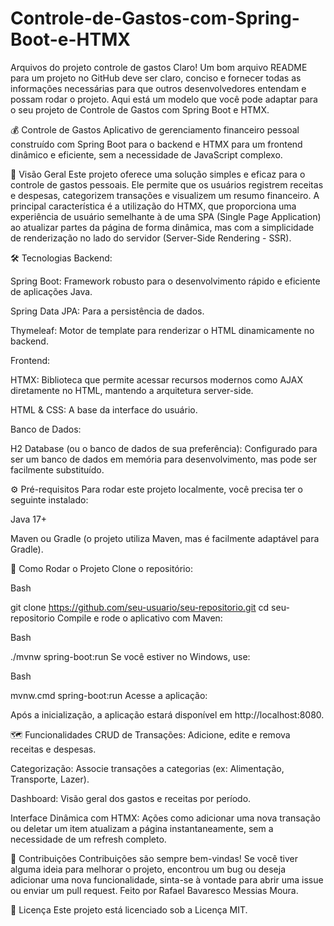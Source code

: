# Controle-de-Gastos-com-Spring-Boot-e-HTMX
Arquivos do projeto controle de gastos
Claro! Um bom arquivo README para um projeto no GitHub deve ser claro, conciso e fornecer todas as informações necessárias para que outros desenvolvedores entendam e possam rodar o projeto. Aqui está um modelo que você pode adaptar para o seu projeto de Controle de Gastos com Spring Boot e HTMX.

💰 Controle de Gastos
Aplicativo de gerenciamento financeiro pessoal construído com Spring Boot para o backend e HTMX para um frontend dinâmico e eficiente, sem a necessidade de JavaScript complexo.

🚀 Visão Geral
Este projeto oferece uma solução simples e eficaz para o controle de gastos pessoais. Ele permite que os usuários registrem receitas e despesas, categorizem transações e visualizem um resumo financeiro. A principal característica é a utilização do HTMX, que proporciona uma experiência de usuário semelhante à de uma SPA (Single Page Application) ao atualizar partes da página de forma dinâmica, mas com a simplicidade de renderização no lado do servidor (Server-Side Rendering - SSR).

🛠️ Tecnologias
Backend:

Spring Boot: Framework robusto para o desenvolvimento rápido e eficiente de aplicações Java.

Spring Data JPA: Para a persistência de dados.

Thymeleaf: Motor de template para renderizar o HTML dinamicamente no backend.

Frontend:

HTMX: Biblioteca que permite acessar recursos modernos como AJAX diretamente no HTML, mantendo a arquitetura server-side.

HTML & CSS: A base da interface do usuário.

Banco de Dados:

H2 Database (ou o banco de dados de sua preferência): Configurado para ser um banco de dados em memória para desenvolvimento, mas pode ser facilmente substituído.

⚙️ Pré-requisitos
Para rodar este projeto localmente, você precisa ter o seguinte instalado:

Java 17+

Maven ou Gradle (o projeto utiliza Maven, mas é facilmente adaptável para Gradle).

🏃 Como Rodar o Projeto
Clone o repositório:

Bash

git clone https://github.com/seu-usuario/seu-repositorio.git
cd seu-repositorio
Compile e rode o aplicativo com Maven:

Bash

./mvnw spring-boot:run
Se você estiver no Windows, use:

Bash

mvnw.cmd spring-boot:run
Acesse a aplicação:

Após a inicialização, a aplicação estará disponível em http://localhost:8080.

🗺️ Funcionalidades
CRUD de Transações: Adicione, edite e remova receitas e despesas.

Categorização: Associe transações a categorias (ex: Alimentação, Transporte, Lazer).

Dashboard: Visão geral dos gastos e receitas por período.

Interface Dinâmica com HTMX: Ações como adicionar uma nova transação ou deletar um item atualizam a página instantaneamente, sem a necessidade de um refresh completo.

📝 Contribuições
Contribuições são sempre bem-vindas! Se você tiver alguma ideia para melhorar o projeto, encontrou um bug ou deseja adicionar uma nova funcionalidade, sinta-se à vontade para abrir uma issue ou enviar um pull request.
Feito por Rafael Bavaresco Messias Moura.

📄 Licença
Este projeto está licenciado sob a Licença MIT.
